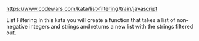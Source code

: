 https://www.codewars.com/kata/list-filtering/train/javascript

List Filtering
In this kata you will create a function that takes a list of non-negative integers and strings and returns a new list with the strings filtered out.